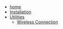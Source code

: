 - [home](/)
- [Installation](/docs/Installation.md)
- [Utilities]()
  - [Wireless Connection](/docs/wifi.md)
